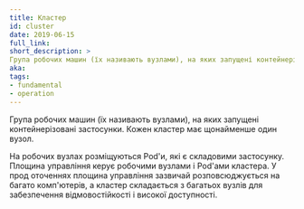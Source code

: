 ```yaml
---
title: Кластер
id: cluster
date: 2019-06-15
full_link: 
short_description: >
Група робочих машин (їх називають вузлами), на яких запущені контейнерізовані застосунки. Кожен кластер має щонайменше один вузол.
aka: 
tags:
- fundamental
- operation
---
```

<!-- A set of worker machines, called nodes, that run containerized applications. Every cluster has at least one worker node. -->
Група робочих машин (їх називають вузлами), на яких запущені контейнерізовані застосунки. Кожен кластер має щонайменше один вузол.

<!--more-->
<!-- The worker node(s) host the pods that are the components of the application. The Control Plane manages the worker nodes and the pods in the cluster. In production environments, the Control Plane usually runs across multiple computers and a cluster usually runs multiple nodes, providing fault-tolerance and high availability. -->
На робочих вузлах розміщуються Pod'и, які є складовими застосунку. Площина управління керує робочими вузлами і Pod'ами кластера. У прод оточеннях площина управління зазвичай розповсюджується на багато комп'ютерів, а кластер складається з багатьох вузлів для забезпечення відмовостійкості і високої доступності.

